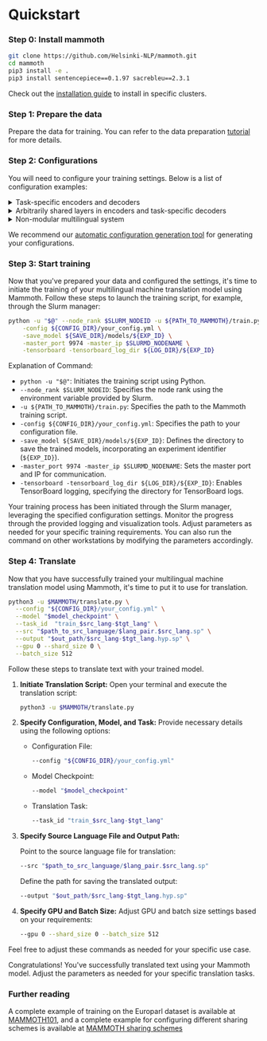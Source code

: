 

# Quickstart

### Step 0: Install mammoth

```bash
git clone https://github.com/Helsinki-NLP/mammoth.git
cd mammoth
pip3 install -e .
pip3 install sentencepiece==0.1.97 sacrebleu==2.3.1
```

Check out the [installation guide](install) to install in specific clusters.

### Step 1: Prepare the data

Prepare the data for training. You can refer to the data preparation [tutorial](prepare_data) for more details.


### Step 2: Configurations
You will need to configure your training settings. 
Below is a list of configuration examples:

<details>
<summary>Task-specific encoders and decoders</summary>

```yaml
tasks:
  train_bg-en:
    src_tgt: bg-en
    enc_sharing_group: [bg]
    dec_sharing_group: [en]
    node_gpu: "0:0"
    path_src: /path/to/train.bg-en.bg
    path_tgt: /path/to/train.bg-en.en
  train_cs-en:
    src_tgt: cs-en
    enc_sharing_group: [cs]
    dec_sharing_group: [en]
    node_gpu: "0:1"
    path_src: /path/to/train.cs-en.cs
    path_tgt: /path/to/train.cs-en.en
  train_en-cs:
    src_tgt: en-cs
    enc_sharing_group: [en]
    dec_sharing_group: [cs]
    node_gpu: "0:1"
    path_src: /path/to/train.cs-en.en
    path_tgt: /path/to/train.cs-en.cs

enc_layers: [6]
dec_layers: [6]
```
</details>


<details>
<summary>Arbitrarily shared layers in encoders and task-specific decoders</summary>

```yaml
tasks:
  train_bg-en:
    src_tgt: bg-en
    enc_sharing_group: [bg, all]
    dec_sharing_group: [en]
    node_gpu: "0:0"
    path_src: /path/to/train.bg-en.bg
    path_tgt: /path/to/train.bg-en.en
  train_cs-en:
    src_tgt: cs-en
    enc_sharing_group: [cs, all]
    dec_sharing_group: [en]
    node_gpu: "0:1"
    path_src: /path/to/train.cs-en.cs
    path_tgt: /path/to/train.cs-en.en
  train_en-cs:
    src_tgt: en-cs
    enc_sharing_group: [en, all]
    dec_sharing_group: [cs]
    node_gpu: "0:1"
    path_src: /path/to/train.cs-en.en
    path_tgt: /path/to/train.cs-en.cs

enc_layers: [4, 4]
dec_layers: [4]
```
</details>

<details>
<summary>Non-modular multilingual system </summary>

```yaml
tasks:
  train_bg-en:
    src_tgt: all-all
    enc_sharing_group: [all]
    dec_sharing_group: [all]
    node_gpu: "0:0"
    path_src: /path/to/train.bg-en.bg
    path_tgt: /path/to/train.bg-en.en
  train_cs-en:
    src_tgt: all-all
    enc_sharing_group: [all]
    dec_sharing_group: [all]
    node_gpu: "0:1"
    path_src: /path/to/train.cs-en.cs
    path_tgt: /path/to/train.cs-en.en
  train_en-cs:
    src_tgt: all-all
    enc_sharing_group: [all]
    dec_sharing_group: [all]
    node_gpu: "0:1"
    path_src: /path/to/train.cs-en.en
    path_tgt: /path/to/train.cs-en.cs

enc_layers: [6]
dec_layers: [6]
```
</details>


We recommend our [automatic configuration generation tool](config_config) for generating your configurations. 


### Step 3: Start training

Now that you've prepared your data and configured the settings, it's time to initiate the training of your multilingual machine translation model using Mammoth. Follow these steps to launch the training script, for example, through the Slurm manager:

```bash
python -u "$@" --node_rank $SLURM_NODEID -u ${PATH_TO_MAMMOTH}/train.py \
    -config ${CONFIG_DIR}/your_config.yml \
    -save_model ${SAVE_DIR}/models/${EXP_ID} \
    -master_port 9974 -master_ip $SLURMD_NODENAME \
    -tensorboard -tensorboard_log_dir ${LOG_DIR}/${EXP_ID}
```

Explanation of Command:
   - `python -u "$@"`: Initiates the training script using Python.
   - `--node_rank $SLURM_NODEID`: Specifies the node rank using the environment variable provided by Slurm.
   - `-u ${PATH_TO_MAMMOTH}/train.py`: Specifies the path to the Mammoth training script.
   - `-config ${CONFIG_DIR}/your_config.yml`: Specifies the path to your configuration file.
   - `-save_model ${SAVE_DIR}/models/${EXP_ID}`: Defines the directory to save the trained models, incorporating an experiment identifier (`${EXP_ID}`).
   - `-master_port 9974 -master_ip $SLURMD_NODENAME`: Sets the master port and IP for communication.
   - `-tensorboard -tensorboard_log_dir ${LOG_DIR}/${EXP_ID}`: Enables TensorBoard logging, specifying the directory for TensorBoard logs.

Your training process has been initiated through the Slurm manager, leveraging the specified configuration settings. Monitor the progress through the provided logging and visualization tools. Adjust parameters as needed for your specific training requirements. You can also run the command on other workstations by modifying the parameters accordingly.



### Step 4: Translate

Now that you have successfully trained your multilingual machine translation model using Mammoth, it's time to put it to use for translation. 

```bash
python3 -u $MAMMOTH/translate.py \
  --config "${CONFIG_DIR}/your_config.yml" \
  --model "$model_checkpoint" \
  --task_id  "train_$src_lang-$tgt_lang" \
  --src "$path_to_src_language/$lang_pair.$src_lang.sp" \
  --output "$out_path/$src_lang-$tgt_lang.hyp.sp" \
  --gpu 0 --shard_size 0 \
  --batch_size 512
```

Follow these steps to translate text with your trained model.
1. **Initiate Translation Script:**
   Open your terminal and execute the translation script:

   ```bash
   python3 -u $MAMMOTH/translate.py
   ```

2. **Specify Configuration, Model, and Task:**
   Provide necessary details using the following options:

   - Configuration File:
     ```bash
     --config "${CONFIG_DIR}/your_config.yml"
     ```

   - Model Checkpoint:
     ```bash
     --model "$model_checkpoint"
     ```

   - Translation Task:
     ```bash
     --task_id "train_$src_lang-$tgt_lang"
     ```

3. **Specify Source Language File and Output Path:**
   
   Point to the source language file for translation:

   ```bash
   --src "$path_to_src_language/$lang_pair.$src_lang.sp"
   ```

   Define the path for saving the translated output:

   ```bash
   --output "$out_path/$src_lang-$tgt_lang.hyp.sp"
   ```

4. **Specify GPU and Batch Size:**
   Adjust GPU and batch size settings based on your requirements:

   ```bash
   --gpu 0 --shard_size 0 --batch_size 512
   ```

Feel free to adjust these commands as needed for your specific use case.

Congratulations! You've successfully translated text using your Mammoth model. Adjust the parameters as needed for your specific translation tasks.

### Further reading
A complete example of training on the Europarl dataset is available at [MAMMOTH101](examples/train_mammoth_101.md), and a complete example for configuring different sharing schemes is available at [MAMMOTH sharing schemes](examples/sharing_schemes.md)